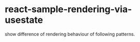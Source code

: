 # react-sample-rendering-via-usestate
show difference of rendering behaviour of following patterns.
